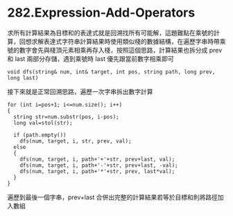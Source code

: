 # 282.Expression-Add-Operators

求所有計算結果為目標和的表達式就是回溯找所有可能解，這題難點在乘號的計算，回想求解表達式字符串計算結果時使用類似棧的數據結構，在遍歷字串時帶乘號的數字會先與棧頂元素相乘再存入棧，按照這個思路，計算結果也拆分成 prev 和 last 兩部分存儲，遇到乘號時 last 優先跟當前數字相乘即可

```
void dfs(string& num, int& target, int pos, string path, long prev, long last)
```

接下來就是正常回溯思路，遍歷一次字串拆出數字計算

```
for (int i=pos+1; i<=num.size(); i++)
{
  string str=num.substr(pos, i-pos);
  long val=stol(str);

  if (path.empty())
    dfs(num, target, i, str, prev, val);
  else
  {
    dfs(num, target, i, path+'+'+str, prev+last, val);
    dfs(num, target, i, path+'-'+str, prev+last, -val);
    dfs(num, target, i, path+'*'+str, prev, last*val);
  }
}
```

遍歷到最後一個字串，prev+last 合併出完整的計算結果若等於目標和則將路徑加入數組
